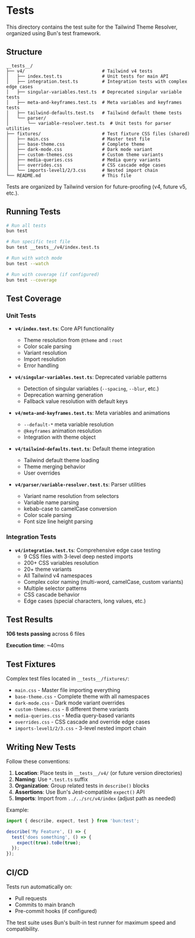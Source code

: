 # Tests

This directory contains the test suite for the Tailwind Theme Resolver, organized using Bun's test framework.

## Structure

```
__tests__/
├── v4/                             # Tailwind v4 tests
│   ├── index.test.ts               # Unit tests for main API
│   ├── integration.test.ts         # Integration tests with complex edge cases
│   ├── singular-variables.test.ts  # Deprecated singular variable tests
│   ├── meta-and-keyframes.test.ts  # Meta variables and keyframes tests
│   ├── tailwind-defaults.test.ts   # Tailwind default theme tests
│   └── parser/
│       └── variable-resolver.test.ts  # Unit tests for parser utilities
├── fixtures/                       # Test fixture CSS files (shared)
│   ├── main.css                    # Master test file
│   ├── base-theme.css              # Complete theme
│   ├── dark-mode.css               # Dark mode variant
│   ├── custom-themes.css           # Custom theme variants
│   ├── media-queries.css           # Media query variants
│   ├── overrides.css               # CSS cascade edge cases
│   └── imports-level1/2/3.css      # Nested import chain
└── README.md                       # This file
```

Tests are organized by Tailwind version for future-proofing (v4, future v5, etc.).

## Running Tests

```bash
# Run all tests
bun test

# Run specific test file
bun test __tests__/v4/index.test.ts

# Run with watch mode
bun test --watch

# Run with coverage (if configured)
bun test --coverage
```

## Test Coverage

### Unit Tests

- **`v4/index.test.ts`**: Core API functionality
  - Theme resolution from `@theme` and `:root`
  - Color scale parsing
  - Variant resolution
  - Import resolution
  - Error handling

- **`v4/singular-variables.test.ts`**: Deprecated variable patterns
  - Detection of singular variables (`--spacing`, `--blur`, etc.)
  - Deprecation warning generation
  - Fallback value resolution with default keys

- **`v4/meta-and-keyframes.test.ts`**: Meta variables and animations
  - `--default-*` meta variable resolution
  - `@keyframes` animation resolution
  - Integration with theme object

- **`v4/tailwind-defaults.test.ts`**: Default theme integration
  - Tailwind default theme loading
  - Theme merging behavior
  - User overrides

- **`v4/parser/variable-resolver.test.ts`**: Parser utilities
  - Variant name resolution from selectors
  - Variable name parsing
  - kebab-case to camelCase conversion
  - Color scale parsing
  - Font size line height parsing

### Integration Tests

- **`v4/integration.test.ts`**: Comprehensive edge case testing
  - 9 CSS files with 3-level deep nested imports
  - 200+ CSS variables resolution
  - 20+ theme variants
  - All Tailwind v4 namespaces
  - Complex color naming (multi-word, camelCase, custom variants)
  - Multiple selector patterns
  - CSS cascade behavior
  - Edge cases (special characters, long values, etc.)

## Test Results

**106 tests passing** across 6 files

**Execution time**: ~40ms

## Test Fixtures

Complex test files located in `__tests__/fixtures/`:

- `main.css` - Master file importing everything
- `base-theme.css` - Complete theme with all namespaces
- `dark-mode.css` - Dark mode variant overrides
- `custom-themes.css` - 8 different theme variants
- `media-queries.css` - Media query-based variants
- `overrides.css` - CSS cascade and override edge cases
- `imports-level1/2/3.css` - 3-level nested import chain

## Writing New Tests

Follow these conventions:

1. **Location**: Place tests in `__tests__/v4/` (or future version directories)
2. **Naming**: Use `*.test.ts` suffix
3. **Organization**: Group related tests in `describe()` blocks
4. **Assertions**: Use Bun's Jest-compatible `expect()` API
5. **Imports**: Import from `../../src/v4/index` (adjust path as needed)

Example:

```typescript
import { describe, expect, test } from 'bun:test';

describe('My Feature', () => {
  test('does something', () => {
    expect(true).toBe(true);
  });
});
```

## CI/CD

Tests run automatically on:

- Pull requests
- Commits to main branch
- Pre-commit hooks (if configured)

The test suite uses Bun's built-in test runner for maximum speed and compatibility.
